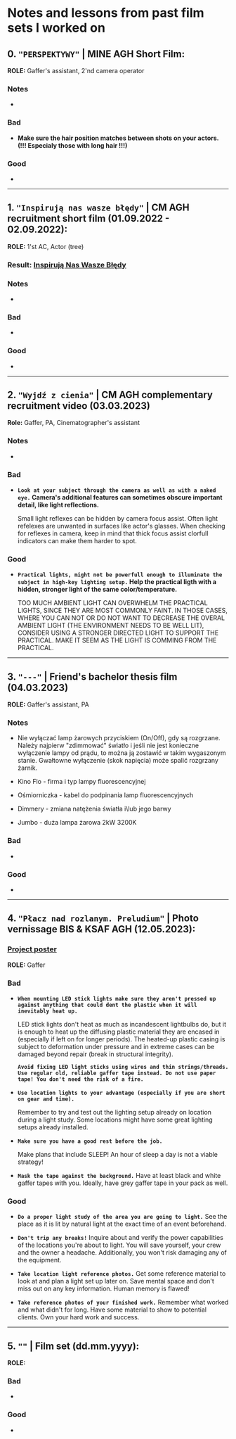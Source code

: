 # Notes and lessons from past film sets I worked on

## 0. `"PERSPEKTYWY"` | MINE AGH Short Film:

**ROLE:** Gaffer's assistant, 2'nd camera operator

### Notes

-

### Bad

- **Make sure the hair position matches between shots on your actors. (!!! Especialy those with long hair !!!)**

### Good

+

---

## 1. `"Inspirują nas wasze błędy"` | CM AGH recruitment short film (01.09.2022 - 02.09.2022):

**ROLE:** 1'st AC, Actor (tree)

### Result: [Inspirują Nas Wasze Błędy](https://www.youtube.com/watch?v=Kam4wjuXyf8)

### Notes

-

### Bad

-

### Good

+

---

## 2. `"Wyjdź z cienia"` | CM AGH complementary recruitment video (03.03.2023)

**Role:** Gaffer, PA, Cinematographer's assistant

### Notes

-

### Bad

- **`Look at your subject through the camera as well as with a naked eye.` Camera's additional features can sometimes obscure important detail, like light reflections.**

    Small light reflexes can be hidden by camera focus assist. Often light refelexes are unwanted in surfaces like actor's glasses. When checking for reflexes in camera, keep in mind that thick focus assist clorfull indicators can make them harder to spot.

### Good

- **`Practical lights, might not be powerfull enough to illuminate the subject in high-key lighting setup.` Help the practical ligth with a hidden, stronger light of the same color/temperature.**

    TOO MUCH AMBIENT LIGHT CAN OVERWHELM THE PRACTICAL LIGHTS, SINCE THEY ARE MOST COMMONLY FAINT. IN THOSE CASES, WHERE YOU CAN NOT OR DO NOT WANT TO DECREASE THE OVERAL AMBIENT LIGHT (THE ENVIRONMENT NEEDS TO BE WELL LIT), CONSIDER USING A STRONGER DIRECTED LIGHT TO SUPPORT THE PRACTICAL. MAKE IT SEEM AS THE LIGHT IS COMMING FROM THE PRACTICAL.  

---

## 3. `"---"` | Friend's bachelor thesis film (04.03.2023)

**ROLE:** Gaffer's assistant, PA

### Notes

- Nie wyłączać lamp żarowych przyciskiem (On/Off), gdy są rozgrzane. Należy najpierw "zdimmować" światło i jeśli nie jest konieczne wyłączenie lampy od prądu, to można ją zostawić w takim wygaszonym stanie. Gwałtowne wyłączenie (skok napięcia) może spalić rozgrzany żarnik.  

- Kino Flo - firma i typ lampy fluorescencyjnej

- Ośmiorniczka - kabel do podpinania lamp fluorescencyjnych

- Dimmery - zmiana natężenia światła i\lub jego barwy

- Jumbo - duża lampa żarowa 2kW 3200K

### Bad

-

### Good

+

---

## 4. `"Płacz nad rozlanym. Preludium"` | Photo vernissage BIS & KSAF AGH (12.05.2023):

### [Project poster](https://www.facebook.com/photo?fbid=722732092995800&set=a.539586634643681)

**ROLE:** Gaffer

### Bad

- **`When mounting LED stick lights make sure they aren't pressed up against anything that could dent the plastic when it will inevitably heat up.`**

    LED stick lights don't heat as much as incandescent lightbulbs do, but it is enough to heat up the diffusing plastic material they are encased in (especially if left on for longer periods). The heated-up plastic casing is subject to deformation under pressure and in extreme cases can be damaged beyond repair (break in structural integrity).

    **`Avoid fixing LED light sticks using wires and thin strings/threads. Use regular old, reliable gaffer tape instead. Do not use paper tape! You don't need the risk of a fire.`**

- **`Use location lights to your advantage (especially if you are short on gear and time).`**

    Remember to try and test out the lighting setup already on location during a light study. Some locations might have some great lighting setups already installed.

- **`Make sure you have a good rest before the job.`**
  
  Make plans that include SLEEP! An hour of sleep a day is not a viable strategy!

- **`Mask the tape against the background.`** Have at least black and white gaffer tapes with you. Ideally, have grey gaffer tape in your pack as well.

### Good

+ **`Do a proper light study of the area you are going to light.`** See the place as it is lit by natural light at the exact time of an event beforehand.

+ **`Don't trip any breaks!`** Inquire about and verify the power capabilities of the locations you're about to light. You will save yourself, your crew and the owner a headache. Additionally, you won't risk damaging any of the equipment. 

+ **`Take location light reference photos.`** Get some reference material to look at and plan a light set up later on. Save mental space and don't miss out on any key information. Human memory is flawed!

+ **`Take reference photos of your finished work.`** Remember what worked and what didn't for long. Have some material to show to potential clients. Own your hard work and success.

---

## 5. `""` | Film set (dd.mm.yyyy):

**ROLE:**

### Bad

-

### Good

+